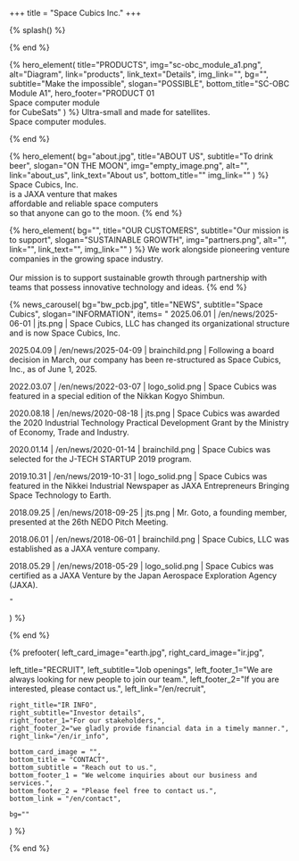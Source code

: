 +++
title = "Space Cubics Inc."
+++

{% splash() %}
<!--display element -->
{% end %}

{% hero_element(
	title="PRODUCTS",
	img="sc-obc_module_a1.png",
	alt="Diagram",
	link="products",
	link_text="Details",
	img_link="",
	bg="",
	subtitle="Make the impossible",
	slogan="POSSIBLE",
	bottom_title="SC-OBC Module A1",
	hero_footer="PRODUCT 01 <br> Space computer module <br> for CubeSats"
) %}
Ultra-small and made for satellites.
<br>
Space computer modules.

{% end %}

{% hero_element(
	bg="about.jpg",
	title="ABOUT US",
	subtitle="To drink beer",
	slogan="ON THE MOON",
	img="empty_image.png",
	alt="",
	link="about_us",
	link_text="About us",
	bottom_title=""
	img_link=""
) %}
Space Cubics, Inc.
<br>is a JAXA venture that makes
<br>affordable and reliable space computers
<br>so that anyone can go to the moon.
{% end %}

{% hero_element(
	bg="",
	title="OUR CUSTOMERS",
	subtitle="Our mission is to support",
	slogan="SUSTAINABLE GROWTH",
	img="partners.png",
	alt="",
	link="",
	link_text="",
	img_link=""
) %}
We work alongside pioneering venture companies in the growing space industry.
<br><br>
Our mission is to support sustainable growth through partnership with teams that possess innovative technology and ideas.
{% end %}

{% news_carousel(
	bg="bw_pcb.jpg",
	title="NEWS",
	subtitle="Space Cubics",
	slogan="INFORMATION",
	items=
	"
2025.06.01 | /en/news/2025-06-01 | jts.png | Space Cubics, LLC has changed its organizational structure and is now Space Cubics, Inc.

2025.04.09 | /en/news/2025-04-09 | brainchild.png | Following a board decision in March, our company has been re-structured as Space Cubics, Inc., as of June 1, 2025.

2022.03.07 | /en/news/2022-03-07 | logo_solid.png | Space Cubics was featured in a special edition of the Nikkan Kogyo Shimbun.

2020.08.18 | /en/news/2020-08-18 | jts.png | Space Cubics was awarded the 2020 Industrial Technology Practical Development Grant by the Ministry of Economy, Trade and Industry.

2020.01.14 | /en/news/2020-01-14 | brainchild.png | Space Cubics was selected for the J-TECH STARTUP 2019 program.

2019.10.31 | /en/news/2019-10-31 | logo_solid.png | Space Cubics was featured in the Nikkei Industrial Newspaper as JAXA Entrepreneurs Bringing Space Technology to Earth.

2018.09.25 | /en/news/2018-09-25 | jts.png | Mr. Goto, a founding member, presented at the 26th NEDO Pitch Meeting.

2018.06.01 | /en/news/2018-06-01 | brainchild.png | Space Cubics, LLC was established as a JAXA venture company.

2018.05.29 | /en/news/2018-05-29 | logo_solid.png | Space Cubics was certified as a JAXA Venture by the Japan Aerospace Exploration Agency (JAXA).

	"
) %}
<!--display element -->
{% end %}

{% prefooter(
	left_card_image="earth.jpg",
	right_card_image="ir.jpg",

 left_title="RECRUIT",
	left_subtitle="Job openings",
	left_footer_1="We are always looking for new people to join our team.",
	left_footer_2="If you are interested, please contact us.",
	left_link="/en/recruit",

	right_title="IR INFO",
	right_subtitle="Investor details",
	right_footer_1="For our stakeholders,",
	right_footer_2="we gladly provide financial data in a timely manner.",
	right_link="/en/ir_info",

	bottom_card_image = "",
	bottom_title = "CONTACT",
	bottom_subtitle = "Reach out to us.",
	bottom_footer_1 = "We welcome inquiries about our business and services.",
	bottom_footer_2 = "Please feel free to contact us.",
	bottom_link = "/en/contact",

	bg=""
) %}
<!--display element -->
{% end %}
